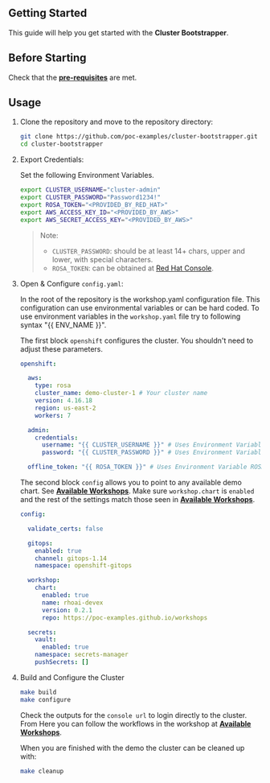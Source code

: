 ## Getting Started

This guide will help you get started with the **Cluster Bootstrapper**.

## Before Starting

Check that the **[pre-requisites](prerequisites.md)** are met.

## Usage 

1. Clone the repository and move to the repository directory:

   ```bash
   git clone https://github.com/poc-examples/cluster-bootstrapper.git
   cd cluster-bootstrapper
   ```

2. Export Credentials:

   Set the following Environment Variables.

   ```bash
   export CLUSTER_USERNAME="cluster-admin"
   export CLUSTER_PASSWORD="Password1234!"
   export ROSA_TOKEN="<PROVIDED_BY_RED_HAT>"
   export AWS_ACCESS_KEY_ID="<PROVIDED_BY_AWS>"
   export AWS_SECRET_ACCESS_KEY="<PROVIDED_BY_AWS>"
   ```

   > Note: 
   >  * `CLUSTER_PASSWORD`: should be at least 14+ chars, upper and lower, with special characters. 
   >  * `ROSA_TOKEN`: can be obtained at [Red Hat Console](https://console.redhat.com/).

3. Open & Configure `config.yaml`:

   In the root of the repository is the workshop.yaml configuration file.  This configuration can use environmental variables or can be hard coded.  To use environment variables in the `workshop.yaml` file try to following syntax "{{ ENV_NAME }}".

   The first block `openshift` configures the cluster.  You shouldn't need to adjust these parameters.

   ```yaml
   openshift:

     aws:
       type: rosa
       cluster_name: demo-cluster-1 # Your cluster name
       version: 4.16.18
       region: us-east-2
       workers: 7

     admin:
       credentials:
         username: "{{ CLUSTER_USERNAME }}" # Uses Environment Variable CLUSTER_USERNAME
         password: "{{ CLUSTER_PASSWORD }}" # Uses Environment Variable CLUSTER_PASSWORD

     offline_token: "{{ ROSA_TOKEN }}" # Uses Environment Variable ROSA_TOKEN
   ```

   The second block `config` allows you to point to any available demo chart. See **[Available Workshops](../workshops/index.md)**.  Make sure `workshop.chart` is `enabled` and the rest of the settings match those seen in **[Available Workshops](../workshops/index.md)**.

   ```yaml
   config:

     validate_certs: false

     gitops:
       enabled: true
       channel: gitops-1.14
       namespace: openshift-gitops

     workshop:
       chart:
         enabled: true
         name: rhoai-devex
         version: 0.2.1
         repo: https://poc-examples.github.io/workshops

     secrets:
       vault:
         enabled: true
       namespace: secrets-manager
       pushSecrets: []
   ```

4. Build and Configure the Cluster

   ```bash
   make build
   make configure
   ```

   Check the outputs for the `console url` to login directly to the cluster.  From Here you can follow the workflows in the workshop at **[Available Workshops](../workshops/index.md)**.

   When you are finished with the demo the cluster can be cleaned up with:

   ```bash
   make cleanup
   ```
